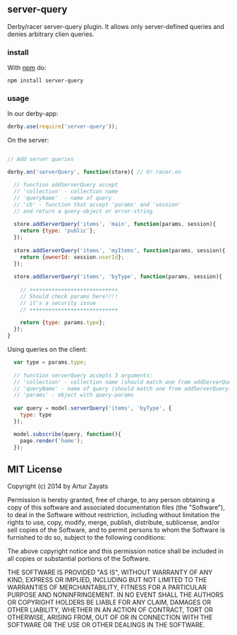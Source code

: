 ## server-query

Derby/racer server-query plugin. It allows only server-defined queries and denies arbitrary clien queries.

### install

With [npm](https://npmjs.org) do:

```
npm install server-query
```

### usage

In our derby-app:

```js
derby.use(require('server-query'));
```

On the server:
```js

// Add server queries  

derby.on('serverQuery', function(store){ // Or racer.on

  // function addServerQuery accept
  // 'collection' - collection name
  // 'queryName'  - name of query
  // 'cb' - function that accept 'params' and 'session'
  // and return a query-object or error-string
  
  store.addServerQuery('items', 'main', function(params, session){
    return {type: 'public'};
  });
  
  store.addServerQuery('items', 'myItems', function(params, session){
    return {ownerId: session.userId};
  });
  
  store.addServerQuery('items', 'byType', function(params, session){
    
    // ++++++++++++++++++++++++++++
    // Should check params here!!!!
    // it's a security issue
    // ++++++++++++++++++++++++++++
    
    return {type: params.type};
  });
}

```

Using queries on the client:

```js
  var type = params.type;
  
  // function serverQuery accepts 3 arguments:
  // 'collection' - collection name (should match one from addServerQuery)
  // 'queryName' - name of query (should match one from addServerQuery)
  // 'params' - object with query-params
  
  var query = model.serverQuery('items', 'byType', {
    type: type
  });

  model.subscribe(query, function(){
    page.render('home');
  });
```

## MIT License
Copyright (c) 2014 by Artur Zayats

Permission is hereby granted, free of charge, to any person obtaining a copy
of this software and associated documentation files (the "Software"), to deal
in the Software without restriction, including without limitation the rights
to use, copy, modify, merge, publish, distribute, sublicense, and/or sell
copies of the Software, and to permit persons to whom the Software is
furnished to do so, subject to the following conditions:

The above copyright notice and this permission notice shall be included in
all copies or substantial portions of the Software.

THE SOFTWARE IS PROVIDED "AS IS", WITHOUT WARRANTY OF ANY KIND, EXPRESS OR
IMPLIED, INCLUDING BUT NOT LIMITED TO THE WARRANTIES OF MERCHANTABILITY,
FITNESS FOR A PARTICULAR PURPOSE AND NONINFRINGEMENT. IN NO EVENT SHALL THE
AUTHORS OR COPYRIGHT HOLDERS BE LIABLE FOR ANY CLAIM, DAMAGES OR OTHER
LIABILITY, WHETHER IN AN ACTION OF CONTRACT, TORT OR OTHERWISE, ARISING FROM,
OUT OF OR IN CONNECTION WITH THE SOFTWARE OR THE USE OR OTHER DEALINGS IN
THE SOFTWARE.
